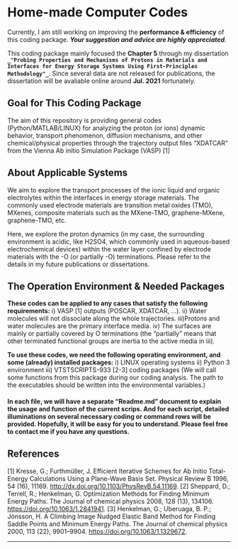 # Home-made Computer Codes
Currently, I am still working on improving the **performance & efficiency** of this coding package. **_Your suggestion and advice are highly appreciated_**.

This coding package mainly focused the **Chapter 5** through my dissertation **`_"Probing Properties and Mechanisms of Protons in Materials and Interfaces for Energy Storage Systems Using First-Principles Methodology"_`**. Since several data are not released for publications, the dissertation will be avaliable online around **Jul. 2021** fortunately. 

## Goal for This Coding Package
The aim of this repository is providing general codes (Python/MATLAB/LINUX) for analyzing the proton (or ions) dynamic behavior, transport phenomenon, diffusion mechanisms, and other chemical/physical properties through the trajectory output files “XDATCAR” from the Vienna Ab initio Simulation Package (VASP) [1] 

## About Applicable Systems
We aim to explore the transport processes of the ionic liquid and organic electrolytes within the interfaces in energy storage materials. The commonly used electrode materials are transition metal oxides (TMO), MXenes, composite materials such as the MXene-TMO, graphene-MXene, graphene-TMO, etc. 

Here, we explore the proton dynamics (in my case, the surrounding environment is acidic, like H2SO4, which commonly used in aqueous-based electrochemical devices) within the water layer confined by electrode materials with the -O (or partially -O) terminations. Please refer to the details in my future publications or dissertations. 

## The Operation Environment & Needed Packages
**These codes can be applied to any cases that satisfy the following requirements:**
i)	VASP [1] outputs (POSCAR, XDATCAR, …). 
ii)	Water molecules will not dissociate along the whole trajectories.
iii)Protons and water molecules are the primary interface media.
iv)	The surfaces are mainly or partially covered by O terminations (the “partially” means that other terminated functional groups are inertia to the active media in iii).

**To use these codes, we need the following operating environment, and some (already) installed packages:**
i)	LINUX operating systems
ii)	Python 3 environment
iii)	VTSTSCRIPTS-933 [2-3] coding packages (We will call some functions from this package during our coding analysis. The path to the executables should be written into the environmental variables.) 

#### In each file, we will have a separate “Readme.md” document to explain the usage and function of the current scrips. And for each script, detailed illuminations on several necessary coding or command rows will be provided. Hopefully, it will be easy for you to understand. Please feel free to contact me if you have any questions. 

## References
[1] Kresse, G.; Furthmüller, J. Efficient Iterative Schemes for Ab Initio Total-Energy Calculations Using a Plane-Wave Basis Set. Physical Review B 1996, 54 (16), 11169. http://dx.doi.org/10.1103/PhysRevB.54.11169.
[2] Sheppard, D.; Terrell, R.; Henkelman, G. Optimization Methods for Finding Minimum Energy Paths. The Journal of chemical physics 2008, 128 (13), 134106. https://doi.org/10.1063/1.2841941. 
[3] Henkelman, G.; Uberuaga, B. P.; Jónsson, H. A Climbing Image Nudged Elastic Band Method for Finding Saddle Points and Minimum Energy Paths. The Journal of chemical physics 2000, 113 (22), 9901–9904. https://doi.org/10.1063/1.1329672.

***************************************************************************************


